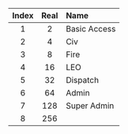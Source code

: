 | Index | Real | Name         |
|  :-:  |  :-:  | :-          |
|   1   |  2   | Basic Access |
|   2   |  4   | Civ          |
|   3   |  8   | Fire         |
|   4   |  16  | LEO          |
|   5   |  32  | Dispatch     |
|   6   |  64  | Admin        |
|   7   |  128 | Super Admin  |
|   8   |  256 |              |